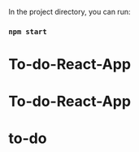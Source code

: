 
In the project directory, you can run:

### `npm start`

# To-do-React-App

# To-do-React-App

# to-do

